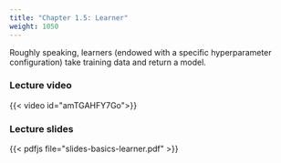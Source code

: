 ```yaml
---
title: "Chapter 1.5: Learner"
weight: 1050
---
```

Roughly speaking, learners (endowed with a specific hyperparameter configuration) take training data and return a model.

<!--more-->

### Lecture video

{{< video id="amTGAHFY7Go">}}

### Lecture slides

{{< pdfjs file="slides-basics-learner.pdf" >}}